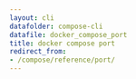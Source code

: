 ```yaml
---
layout: cli
datafolder: compose-cli
datafile: docker_compose_port
title: docker compose port
redirect_from:
- /compose/reference/port/
---
```

<!--
Sorry, but the contents of this page are automatically generated from
Docker's source code. If you want to suggest a change to the text that appears
here, you'll need to find the string by searching this repo:
https://github.com/docker/compose
-->
